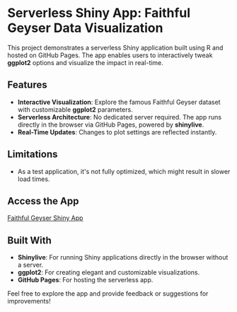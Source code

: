 # Serverless Shiny App: Faithful Geyser Data Visualization  

This project demonstrates a serverless Shiny application built using R and hosted on GitHub Pages. The app enables users to interactively tweak **ggplot2** options and visualize the impact in real-time.  

## Features  
- **Interactive Visualization**: Explore the famous Faithful Geyser dataset with customizable **ggplot2** parameters.  
- **Serverless Architecture**: No dedicated server required. The app runs directly in the browser via GitHub Pages, powered by **shinylive**.  
- **Real-Time Updates**: Changes to plot settings are reflected instantly.  

## Limitations  
- As a test application, it's not fully optimized, which might result in slower load times.  

## Access the App  
[Faithful Geyser Shiny App](https://rokibmondol.github.io/faithful_app/)  

## Built With  
- **Shinylive**: For running Shiny applications directly in the browser without a server.  
- **ggplot2**: For creating elegant and customizable visualizations.  
- **GitHub Pages**: For hosting the serverless app.  

Feel free to explore the app and provide feedback or suggestions for improvements!  
